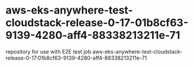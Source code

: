 # aws-eks-anywhere-test-cloudstack-release-0-17-01b8cf63-9139-4280-aff4-88338213211e-71
repository for use with E2E test job aws-eks-anywhere-test-cloudstack-release-0-17:01b8cf63-9139-4280-aff4-88338213211e-71
